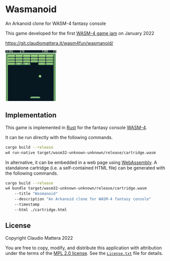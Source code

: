 Wasmanoid
====

An Arkanoid clone for WASM-4 fantasy console

This game developed for the first [WASM-4 game jam] on January 2022

<https://git.claudiomattera.it/wasm4fun/wasmanoid/>

![Screenshot](./screenshot.png)


Implementation
----

This game is implemented in [Rust] for the fantasy console [WASM-4].

It can be run directly with the following commands.

~~~~bash
cargo build --release
w4 run-native target/wasm32-unknown-unknown/release/cartridge.wasm
~~~~

In alternative, it can be embedded in a web page using [WebAssembly].
A standalone cartridge (i.e. a self-contained HTML file) can be generated with the following commands.

~~~~bash
cargo build --release
w4 bundle target/wasm32-unknown-unknown/release/cartridge.wasm
    --title "Wasmanoid"
    --description "An Arkanoid clone for WASM-4 fantasy console"
    --timestamp
    --html ./cartridge.html
~~~~

[Rust]: https://www.rust-lang.org/
[WASM-4]: https://wasm4.org/
[WebAssembly]: https://webassembly.org/
[WASM-4 game jam]: https://itch.io/jam/wasm4


License
----

Copyright Claudio Mattera 2022

You are free to copy, modify, and distribute this application with attribution under the terms of the [MPL 2.0 license]. See the [`License.txt`](./License.txt) file for details.

[MPL 2.0 license]: https://opensource.org/licenses/MPL-2.0
